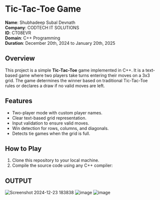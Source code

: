 # Tic-Tac-Toe Game

**Name**: Shubhadeep Subal Devnath  
**Company**: CODTECH IT SOLUTIONS  
**ID**: CT08EVR  
**Domain**: C++ Programming  
**Duration**: December 20th, 2024 to January 20th, 2025  

## Overview
This project is a simple **Tic-Tac-Toe** game implemented in C++. It is a text-based game where two players take turns entering their moves on a 3x3 grid. The game determines the winner based on traditional Tic-Tac-Toe rules or declares a draw if no valid moves are left.

## Features
- Two-player mode with custom player names.
- Clear text-based grid representation.
- Input validation to ensure valid moves.
- Win detection for rows, columns, and diagonals.
- Detects tie games when the grid is full.

## How to Play
1. Clone this repository to your local machine.
2. Compile the source code using any C++ compiler:

## OUTPUT
![Screenshot 2024-12-23 183838](https://github.com/user-attachments/assets/2e3f90ff-88de-4f12-b203-d976533287bc)
![image](https://github.com/user-attachments/assets/070d529d-d0a5-4c91-9a09-7468a5b58afc)
![image](https://github.com/user-attachments/assets/6062c4a7-47fb-44a3-a28e-b7ccfcdc0a85)



